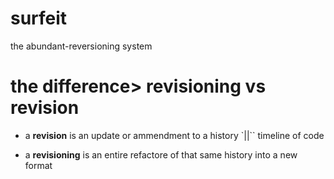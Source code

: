 surfeit
=======

the abundant-reversioning system

# the difference> revisioning vs revision


- a **revision** is an update or ammendment to a history `||`` timeline of code


- a **revisioning** is an entire refactore of that same history into a new format

